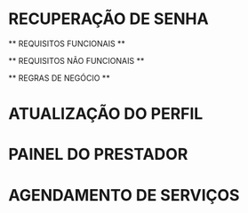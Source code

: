 # RECUPERAÇÃO DE SENHA

** REQUISITOS FUNCIONAIS **

** REQUISITOS NÃO FUNCIONAIS **

** REGRAS DE NEGÓCIO **

# ATUALIZAÇÃO DO PERFIL

# PAINEL DO PRESTADOR

# AGENDAMENTO DE SERVIÇOS
